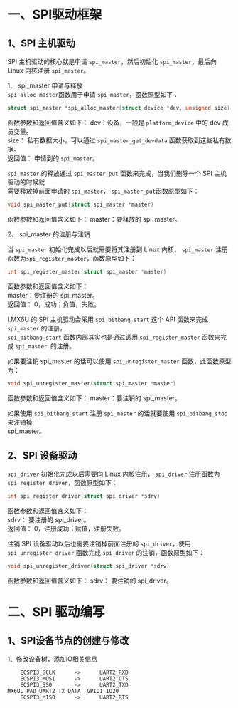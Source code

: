 # 一、SPI驱动框架
## 1、SPI 主机驱动
SPI 主机驱动的核心就是申请 `spi_master`，然后初始化 `spi_master`，最后向 Linux 内核注册 `spi_master`。  

1、 spi_master 申请与释放  
`spi_alloc_master`函数用于申请 `spi_master`，函数原型如下：  
```cpp
struct spi_master *spi_alloc_master(struct device *dev, unsigned size)
```
函数参数和返回值含义如下：
dev：设备，一般是 `platform_device` 中的 dev 成员变量。  
size： 私有数据大小，可以通过 `spi_master_get_devdata` 函数获取到这些私有数据。  
返回值： 申请到的 `spi_master`。  

`spi_master` 的释放通过 `spi_master_put` 函数来完成，当我们删除一个 SPI 主机驱动的时候就  
需要释放掉前面申请的 `spi_master`， `spi_master_put`函数原型如下：  
```cpp
void spi_master_put(struct spi_master *master)  
```
函数参数和返回值含义如下：  master：要释放的 spi_master。  

2、 spi_master 的注册与注销

当 `spi_master` 初始化完成以后就需要将其注册到 Linux 内核， `spi_master` 注册函数为`spi_register_master`，函数原型如下：  
```cpp
int spi_register_master(struct spi_master *master)  
```
函数参数和返回值含义如下：  
master：要注册的 spi_master。  
返回值： 0，成功；负值，失败。  

I.MX6U 的 SPI 主机驱动会采用 `spi_bitbang_start` 这个 API 函数来完成 `spi_master` 的注册，  
`spi_bitbang_start` 函数内部其实也是通过调用 `spi_register_master` 函数来完成 `spi_master `的注册。  

如果要注销 spi_master 的话可以使用 `spi_unregister_master` 函数，此函数原型为：  
```cpp
void spi_unregister_master(struct spi_master *master)  
```
函数参数和返回值含义如下：  master：要注销的 spi_master。  

如果使用 `spi_bitbang_start` 注册 `spi_master` 的话就要使用 `spi_bitbang_stop` 来注销掉  
spi_master。

## 2、SPI 设备驱动
`spi_driver` 初始化完成以后需要向 Linux 内核注册， `spi_driver` 注册函数为 `spi_register_driver`，函数原型如下： 
``` cpp
int spi_register_driver(struct spi_driver *sdrv)  
```
函数参数和返回值含义如下：  
sdrv： 要注册的 spi_driver。  
返回值： 0，注册成功；赋值，注册失败。  

注销 SPI 设备驱动以后也需要注销掉前面注册的 `spi_driver`，使用 `spi_unregister_driver` 函数完成 `spi_driver` 的注销，函数原型如下：  
```cpp
void spi_unregister_driver(struct spi_driver *sdrv)  
```
函数参数和返回值含义如下：  sdrv： 要注销的 spi_driver。




# 二、SPI 驱动编写
## 1、SPI设备节点的创建与修改

1、修改设备树，添加IO相关信息
```
	ECSPI3_SCLK      ->      UART2_RXD
	ECSPI3_MOSI      ->      UART2_CTS
	ECSPI3_SS0       ->      UART2_TXD   MX6UL_PAD_UART2_TX_DATA__GPIO1_IO20
	ECSPI3_MISO      ->      UART2_RTS
```




<!--stackedit_data:
eyJoaXN0b3J5IjpbLTIwMjUxNzUzOSwyMTExNjMxMzU1LC0yMD
YzNjg5NzAwLDEwNDQxNzE4NTQsLTIwNzQzNzk0NywtMTcwOTcy
MjAxMywtMjAwNzU2NzkyOV19
-->